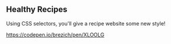 ## Healthy Recipes

Using CSS selectors, you'll give a recipe website some new style!

https://codepen.io/brezich/pen/XLOOLG
